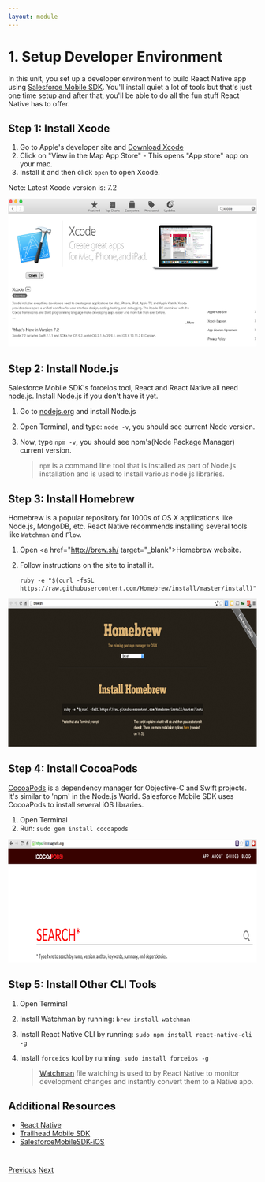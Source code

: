 ```yaml
---
layout: module
---
```

# 1. Setup Developer Environment
In this unit, you set up a developer environment to build React Native app using <a href="https://github.com/forcedotcom/SalesforceMobileSDK-iOS">Salesforce Mobile SDK</a>. You'll install quiet a lot of tools but that's just one time setup and after that, you'll be able to do all the fun stuff React Native has to offer.

## Step 1: Install Xcode

1. Go to Apple's developer site and <a href="https://developer.apple.com/xcode/download/" target="_blank">Download Xcode</a>
2. Click on "View in the Map App Store" - This opens "App store" app on your mac.
3. Install it and then click `open` to open Xcode.

Note: Latest Xcode version is: 7.2

<img src="images/setup-xcode.png" style="height:300px" />


## Step 2: Install Node.js

Salesforce Mobile SDK's forceios tool, React and React Native all need node.js. Install Node.js if you don't have it yet. 

1. Go to <a href="https://nodejs.org" target="_blank">nodejs.org</a> and install Node.js
2. Open Terminal, and type: `node -v`, you should see current Node version.
3. Now, type `npm -v`, you should see npm's(Node Package Manager) current version. 

	> `npm` is a command line tool that is installed as part of Node.js installation and is used to install various node.js libraries.
	
## Step 3: Install Homebrew
Homebrew is a popular repository for 1000s of OS X applications like Node.js, MongoDB, etc. React Native recommends installing several tools like `Watchman` and `Flow`. 

1. Open <a href="http://brew.sh/ target="_blank">Homebrew</a> website.
2. Follow instructions on the site to install it.
	
	```
	ruby -e "$(curl -fsSL https://raw.githubusercontent.com/Homebrew/install/master/install)"
	```
	
<img src="images/homebrew.png" style="height:300px" />


## Step 4: Install CocoaPods
<a href="https://cocoapods.org/" target="_blank"> CocoaPods</a> is a dependency manager for Objective-C and Swift projects. It's similar to 'npm' in the Node.js World. Salesforce Mobile SDK uses CocoaPods to install several iOS libraries.

1. Open Terminal
2. Run: `sudo gem install cocoapods`	

<img src="images/cocoapods.png" style="height:250px" />


## Step 5: Install Other CLI Tools
	
1. Open Terminal 
2. Install Watchman by running: `brew install watchman`
3. Install React Native CLI by running: `sudo npm install react-native-cli -g` 
4. Install `forceios` tool by running: `sudo install forceios -g` 


	> <a href="https://facebook.github.io/watchman/" target="_blank">Watchman</a> file watching is used to by React Native to monitor development changes and instantly convert them to a Native app. 
	
## Additional Resources

- <a href="https://facebook.github.io/react-native/" target="_blank">React Native</a> 
- <a href="https://developer.salesforce.com/trailhead/trail/mobile_sdk_intro/" target="_blank">Trailhead Mobile SDK</a> 
- <a href="https://github.com/forcedotcom/SalesforceMobileSDK-iOS" target="_blank">SalesforceMobileSDK-iOS</a> 


<div class="row" style="margin-top:40px;">
<div class="col-sm-12">
<a href="index.html" class="btn btn-default"><i class="glyphicon glyphicon-chevron-left"></i> Previous</a>
<a href="mobile-sdk-react-native-create-forceios-app.html" class="btn btn-default pull-right">Next <i class="glyphicon glyphicon-chevron-right"></i></a>
</div>
</div>
